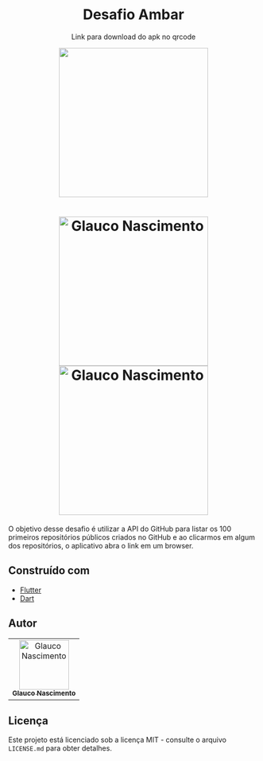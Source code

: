 <h1 align="center">
  Desafio Ambar
</h1>

<p align="center">
  <span>Link para download do apk no qrcode</span>
</p>

<p align="center">
  <center><img src="https://user-images.githubusercontent.com/40500767/104075149-b4aa6980-51f0-11eb-828d-2f710bc6aa53.png" width="300px;"/></center>
</p>


<h1 align="center">
  <img src="https://user-images.githubusercontent.com/40500767/104074004-dbb36c00-51ed-11eb-90ea-a9d20e1701c9.gif" width="300px;" alt="Glauco Nascimento"/>
  <img src="https://user-images.githubusercontent.com/40500767/104074514-1cf84b80-51ef-11eb-968e-c73bc48175aa.gif" width="300px;" alt="Glauco Nascimento"/>
</h1>




 O objetivo desse desafio é utilizar a API do GitHub para listar os 100 primeiros repositórios públicos criados no GitHub e ao clicarmos em algum dos repositórios, o aplicativo abra o link em um browser.
 
 

## Construído com

- [Flutter](https://flutter.dev/)
- [Dart](https://dart.dev/)




## Autor

<table>
  <tr>
    <td align="center">
      <a href="http://github.com/glaucohd/">
        <img src="https://avatars0.githubusercontent.com/u/40500767?v=4" width="100px;" alt="Glauco Nascimento"/>
        <br />
        <sub>
          <b>Glauco Nascimento</b>
        </sub>
       </a>
       <br />
    </td>
  </tr>
</table>

## Licença

Este projeto está licenciado sob a licença MIT - consulte o arquivo `LICENSE.md` para obter detalhes.
